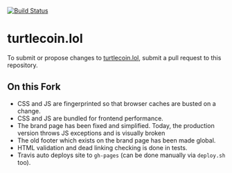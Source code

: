 [![Build Status](https://travis-ci.org/ar-x/turtlecoin.lol.svg?branch=master)](https://travis-ci.org/ar-x/turtlecoin.lol)

# turtlecoin.lol

To submit or propose changes to [turtlecoin.lol](https://turtlecoin.lol), submit a pull request to this repository.

## On this Fork

* CSS and JS are fingerprinted so that browser caches are busted on a change.
* CSS and JS are bundled for frontend performance.
* The brand page has been fixed and simplified. Today, the production version throws JS exceptions and is visually broken
* The old footer which exists on the brand page has been made global. 
* HTML validation and dead linking checking is done in tests.
* Travis auto deploys site to `gh-pages` (can be done manually via `deploy.sh` too).
